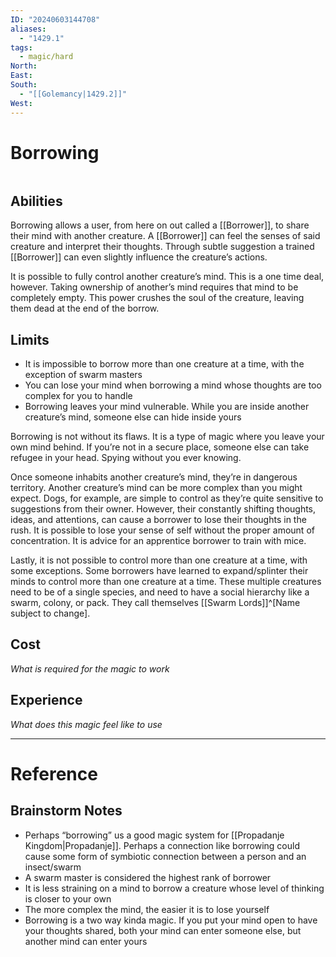 ```yaml
---
ID: "20240603144708"
aliases:
  - "1429.1"
tags:
  - magic/hard
North: 
East: 
South:
  - "[[Golemancy|1429.2]]"
West:
---
```

# Borrowing

```toc
```

## Abilities

Borrowing allows a user, from here on out called a [[Borrower]], to share their mind with another creature. A [[Borrower]] can feel the senses of said creature and interpret their thoughts. Through subtle suggestion a trained [[Borrower]] can even slightly influence the creature’s actions.

It is possible to fully control another creature’s mind. This is a one time deal, however. Taking ownership of another’s mind requires that mind to be completely empty. This power crushes the soul of the creature, leaving them dead at the end of the borrow.

## Limits

- It is impossible to borrow more than one creature at a time, with the exception of swarm masters
- You can lose your mind when borrowing a mind whose thoughts are too complex for you to handle
- Borrowing leaves your mind vulnerable. While you are inside another creature’s mind, someone else can hide inside yours

Borrowing is not without its flaws. It is a type of magic where you leave your own mind behind. If you’re not in a secure place, someone else can take refugee in your head. Spying without you ever knowing.

Once someone inhabits another creature’s mind, they’re in dangerous territory. Another creature’s mind can be more complex than you might expect. Dogs, for example, are simple to control as they’re quite sensitive to suggestions from their owner. However, their constantly shifting thoughts, ideas, and attentions, can cause a borrower to lose their thoughts in the rush. It is possible to lose your sense of self without the proper amount of concentration. It is advice for an apprentice borrower to train with mice.

Lastly, it is not possible to control more than one creature at a time, with some exceptions. Some borrowers have learned to expand/splinter their minds to control more than one creature at a time. These multiple creatures need to be of a single species, and need to have a social hierarchy like a swarm, colony, or pack. They call themselves [[Swarm Lords]]^[Name subject to change]. 

## Cost

*What is required for the magic to work*

## Experience

*What does this magic feel like to use*

---

# Reference

## Brainstorm Notes

- Perhaps “borrowing” us a good magic system for [[Propadanje Kingdom|Propadanje]]. Perhaps a connection like borrowing could cause some form of symbiotic connection between a person and an insect/swarm
- A swarm master is considered the highest rank of borrower
- It is less straining on a mind to borrow a creature whose level of thinking is closer to your own
- The more complex the mind, the easier it is to lose yourself
- Borrowing is a two way kinda magic. If you put your mind open to have your thoughts shared, both your mind can enter someone else, but another mind can enter yours

